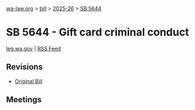 [wa-law.org](/) > [bill](/bill/) > [2025-26](/bill/2025-26/) > [SB 5644](/bill/2025-26/sb/5644/)

# SB 5644 - Gift card criminal conduct
[leg.wa.gov](https://app.leg.wa.gov/billsummary?BillNumber=5644&Year=2025&Initiative=false) | [RSS Feed](./rss.xml)

## Revisions
* [Original Bill](1/)

## Meetings